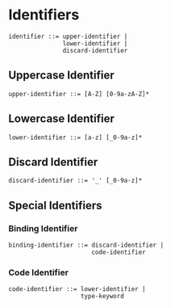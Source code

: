 # Identifiers

```ebnf
identifier ::= upper-identifier |
               lower-identifier |
               discard-identifier
```

## Uppercase Identifier

```ebnf
upper-identifier ::= [A-Z] [0-9a-zA-Z]*
```

## Lowercase Identifier

```ebnf
lower-identifier ::= [a-z] [_0-9a-z]*
```

## Discard Identifier

```ebnf
discard-identifier ::= '_' [_0-9a-z]*
```

## Special Identifiers

### Binding Identifier

```ebnf
binding-identifier ::= discard-identifier |
                       code-identifier
```

### Code Identifier

```ebnf
code-identifier ::= lower-identifier |
                    type-keyword
```
